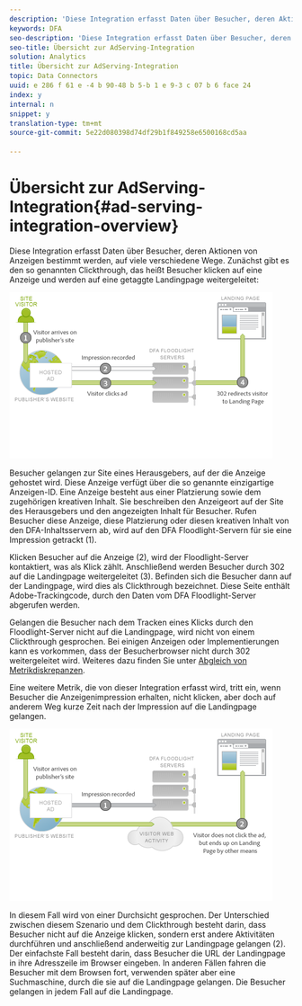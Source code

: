 ```yaml
---
description: 'Diese Integration erfasst Daten über Besucher, deren Aktionen von Anzeigen bestimmt werden, auf viele verschiedene Wege. Zunächst gibt es den so genannten Clickthrough, das heißt Besucher klicken auf eine Anzeige und werden auf eine getaggte Landingpage weitergeleitet '
keywords: DFA
seo-description: 'Diese Integration erfasst Daten über Besucher, deren Aktionen von Anzeigen bestimmt werden, auf viele verschiedene Wege. Zunächst gibt es den so genannten Clickthrough, das heißt Besucher klicken auf eine Anzeige und werden auf eine getaggte Landingpage weitergeleitet '
seo-title: Übersicht zur AdServing-Integration
solution: Analytics
title: Übersicht zur AdServing-Integration
topic: Data Connectors
uuid: e 286 f 61 e -4 b 90-48 b 5-b 1 e 9-3 c 07 b 6 face 24
index: y
internal: n
snippet: y
translation-type: tm+mt
source-git-commit: 5e22d080398d74df29b1f849258e6500168cd5aa

---
```



# Übersicht zur AdServing-Integration{#ad-serving-integration-overview}

Diese Integration erfasst Daten über Besucher, deren Aktionen von Anzeigen bestimmt werden, auf viele verschiedene Wege. Zunächst gibt es den so genannten Clickthrough, das heißt Besucher klicken auf eine Anzeige und werden auf eine getaggte Landingpage weitergeleitet:

![](assets/Diagram1.png)

Besucher gelangen zur Site eines Herausgebers, auf der die Anzeige gehostet wird. Diese Anzeige verfügt über die so genannte einzigartige Anzeigen-ID. Eine Anzeige besteht aus einer Platzierung sowie dem zugehörigen kreativen Inhalt. Sie beschreiben den Anzeigeort auf der Site des Herausgebers und den angezeigten Inhalt für Besucher. Rufen Besucher diese Anzeige, diese Platzierung oder diesen kreativen Inhalt von den DFA-Inhaltsservern ab, wird auf den DFA Floodlight-Servern für sie eine Impression getrackt (1).

Klicken Besucher auf die Anzeige (2), wird der Floodlight-Server kontaktiert, was als Klick zählt. Anschließend werden Besucher durch 302 auf die Landingpage weitergeleitet (3). Befinden sich die Besucher dann auf der Landingpage, wird dies als Clickthrough bezeichnet. Diese Seite enthält Adobe-Trackingcode, durch den Daten vom DFA Floodlight-Server abgerufen werden.

Gelangen die Besucher nach dem Tracken eines Klicks durch den Floodlight-Server nicht auf die Landingpage, wird nicht von einem Clickthrough gesprochen. Bei einigen Anzeigen oder Implementierungen kann es vorkommen, dass der Besucherbrowser nicht durch 302 weitergeleitet wird. Weiteres dazu finden Sie unter [Abgleich von Metrikdiskrepanzen](../dfa-data-connector-analytics/dfa-reconciling-metric-discrepancies/dfa-reconciling-metric-discrepancies.md#concept-8c31ebe761ca4b3fab1e3a18ef5d098f).

Eine weitere Metrik, die von dieser Integration erfasst wird, tritt ein, wenn Besucher die Anzeigenimpression erhalten, nicht klicken, aber doch auf anderem Weg kurze Zeit nach der Impression auf die Landingpage gelangen.

![](assets/Viewthrough.png)

In diesem Fall wird von einer Durchsicht gesprochen. Der Unterschied zwischen diesem Szenario und dem Clickthrough besteht darin, dass Besucher nicht auf die Anzeige klicken, sondern erst andere Aktivitäten durchführen und anschließend anderweitig zur Landingpage gelangen (2). Der einfachste Fall besteht darin, dass Besucher die URL der Landingpage in ihre Adresszeile im Browser eingeben. In anderen Fällen fahren die Besucher mit dem Browsen fort, verwenden später aber eine Suchmaschine, durch die sie auf die Landingpage gelangen. Die Besucher gelangen in jedem Fall auf die Landingpage.

